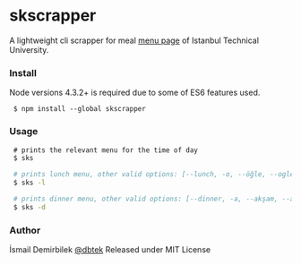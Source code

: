 skscrapper
===

A lightweight cli scrapper for meal [menu page](http://sks.itu.edu.tr) of Istanbul Technical University.

### Install
Node versions 4.3.2+ is required due to some of ES6 features used.
```
 $ npm install --global skscrapper
```

### Usage
```bash
 # prints the relevant menu for the time of day
 $ sks

 # prints lunch menu, other valid options: [--lunch, -o, --öğle, --ogle]
 $ sks -l

 # prints dinner menu, other valid options: [--dinner, -a, --akşam, --aksam]
 $ sks -d
```

### Author
İsmail Demirbilek [@dbtek](https://twitter.com/dbtek)
Released under MIT License
